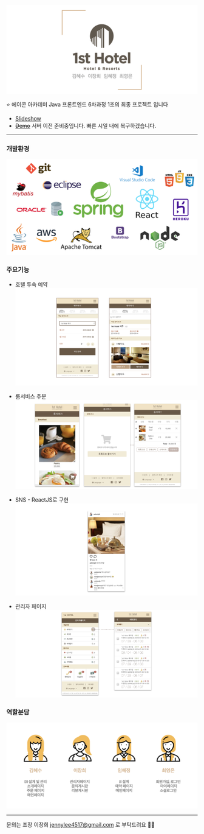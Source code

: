 ![main](https://github.com/acorn0301/hotel/blob/master/images/main.png?raw=true)

⭐️ 에이콘 아카데미 Java 프론트엔드 6차과정 1조의 최종 프로젝트 입니다  
* [Slideshow](https://drive.google.com/file/d/1vjzXh2sHRy2dE_zD_3oh_snAuWkGv6Pt/view?usp=sharing)  
* ~~[Demo]()~~ 서버 이전 준비중입니다. 빠른 시일 내에 복구하겠습니다.

---


### 개발환경
![개발환경](https://github.com/acorn0301/hotel/blob/master/images/스크린샷%202019-09-12%20오후%208.01.50.png?raw=true)

### 주요기능 

* 호텔 투숙 예약
![booking](https://github.com/acorn0301/hotel/blob/master/images/1booking.png?raw=true)

* 룸서비스 주문
![roomservice](https://github.com/acorn0301/hotel/blob/master/images/2roomservice.png?raw=true)

* SNS - ReactJS로 구현
![sns](https://github.com/acorn0301/hotel/blob/master/images/3sns.png?raw=true)

* 관리자 페이지
![admin](https://github.com/acorn0301/hotel/blob/master/images/4admin.png?raw=true)

### 역할분담

![팀원](https://github.com/acorn0301/hotel/blob/master/images/스크린샷%202019-09-12%20오후%208.06.38.png?raw=true)

---

문의는 조장 이장희 <jennylee4517@gmail.com> 로 부탁드려요 👩‍💻
